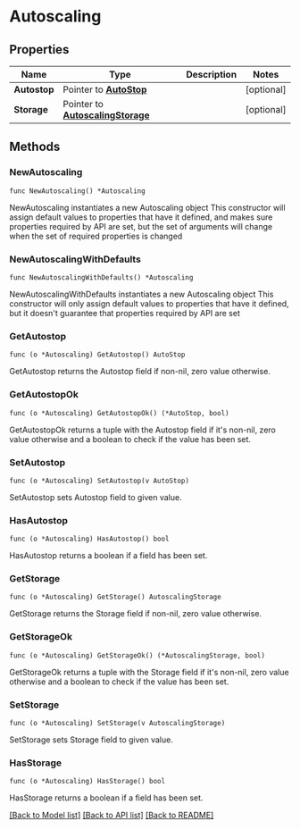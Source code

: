 # Autoscaling

## Properties

Name | Type | Description | Notes
------------ | ------------- | ------------- | -------------
**Autostop** | Pointer to [**AutoStop**](AutoStop.md) |  | [optional] 
**Storage** | Pointer to [**AutoscalingStorage**](AutoscalingStorage.md) |  | [optional] 

## Methods

### NewAutoscaling

`func NewAutoscaling() *Autoscaling`

NewAutoscaling instantiates a new Autoscaling object
This constructor will assign default values to properties that have it defined,
and makes sure properties required by API are set, but the set of arguments
will change when the set of required properties is changed

### NewAutoscalingWithDefaults

`func NewAutoscalingWithDefaults() *Autoscaling`

NewAutoscalingWithDefaults instantiates a new Autoscaling object
This constructor will only assign default values to properties that have it defined,
but it doesn't guarantee that properties required by API are set

### GetAutostop

`func (o *Autoscaling) GetAutostop() AutoStop`

GetAutostop returns the Autostop field if non-nil, zero value otherwise.

### GetAutostopOk

`func (o *Autoscaling) GetAutostopOk() (*AutoStop, bool)`

GetAutostopOk returns a tuple with the Autostop field if it's non-nil, zero value otherwise
and a boolean to check if the value has been set.

### SetAutostop

`func (o *Autoscaling) SetAutostop(v AutoStop)`

SetAutostop sets Autostop field to given value.

### HasAutostop

`func (o *Autoscaling) HasAutostop() bool`

HasAutostop returns a boolean if a field has been set.

### GetStorage

`func (o *Autoscaling) GetStorage() AutoscalingStorage`

GetStorage returns the Storage field if non-nil, zero value otherwise.

### GetStorageOk

`func (o *Autoscaling) GetStorageOk() (*AutoscalingStorage, bool)`

GetStorageOk returns a tuple with the Storage field if it's non-nil, zero value otherwise
and a boolean to check if the value has been set.

### SetStorage

`func (o *Autoscaling) SetStorage(v AutoscalingStorage)`

SetStorage sets Storage field to given value.

### HasStorage

`func (o *Autoscaling) HasStorage() bool`

HasStorage returns a boolean if a field has been set.


[[Back to Model list]](../README.md#documentation-for-models) [[Back to API list]](../README.md#documentation-for-api-endpoints) [[Back to README]](../README.md)


